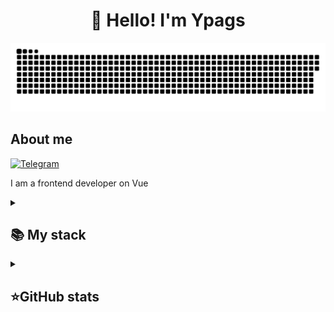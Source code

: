 <h1 align="center">👋 Hello! I'm Ypags </h1>

<p align="center">
 <img width="800" src="assets/github-snake.svg" alt="snake"/>
</p>

## About me
[![Telegram](https://img.shields.io/badge/-Telegram-2CA5E0?style=flat&logo=telegram&logoColor=white)](https://t.me/prostopotato)

I am a frontend developer on Vue

<details align="left">
  <summary><h2><b>📚 My stack</b></h2></summary>
  <p>
    <h3>Frontend</h3>
    <img src="https://skillicons.dev/icons?i=html,css,js,tailwind,vue&perline=7" />
  </p>
</details>


<details align="left">
  <summary><h2><b>⭐GitHub stats</b></h2></summary>
  <p>
   <img src="https://github-readme-stats.vercel.app/api/top-langs/?username=Ypags&theme=dracula&layout=compact&hide_border=true&bg_color=00000000" />
   <br>
   <img src="https://github-readme-stats.vercel.app/api?username=Ypags&count_private=true&show_icons=true&theme=dracula&hide_border=true&bg_color=00000000" />
  </p>
</details>
